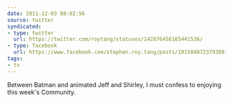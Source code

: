 ```yaml
---
date: 2011-12-03 08:02:56
source: twitter
syndicated:
- type: twitter
  url: https://twitter.com/roytang/statuses/142876456165441536/
- type: facebook
  url: https://www.facebook.com/stephen.roy.tang/posts/10150407237938912
tags:
- tv
---
```


Between Batman and animated Jeff and Shirley, I must confess to enjoying this week's Community.